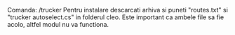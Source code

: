 Comanda: /trucker
Pentru instalare descarcati arhiva si puneti "routes.txt" si "trucker autoselect.cs" in folderul cleo. Este important ca ambele file sa fie acolo, altfel modul nu va functiona.

